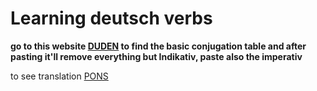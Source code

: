 # Learning deutsch verbs

**go to this website [DUDEN](http://www.duden.de/) to find the basic conjugation table and after pasting it'll remove everything but Indikativ, paste also the imperativ**

to see translation [PONS](http://es.pons.com/)
